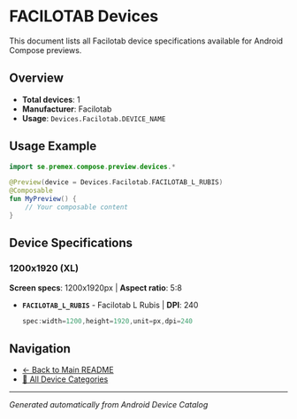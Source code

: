 # FACILOTAB Devices

This document lists all Facilotab device specifications available for Android Compose previews.

## Overview

- **Total devices**: 1
- **Manufacturer**: Facilotab
- **Usage**: `Devices.Facilotab.DEVICE_NAME`

## Usage Example

```kotlin
import se.premex.compose.preview.devices.*

@Preview(device = Devices.Facilotab.FACILOTAB_L_RUBIS)
@Composable
fun MyPreview() {
    // Your composable content
}
```

## Device Specifications

### 1200x1920 (XL)

**Screen specs**: 1200x1920px | **Aspect ratio**: 5:8

- **`FACILOTAB_L_RUBIS`** - Facilotab L Rubis | **DPI**: 240
  ```kotlin
  spec:width=1200,height=1920,unit=px,dpi=240
  ```

## Navigation

- [← Back to Main README](../../README.md)
- [📱 All Device Categories](../README.md)

---
*Generated automatically from Android Device Catalog*
